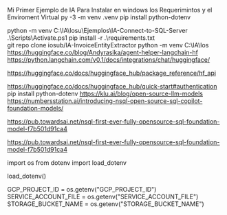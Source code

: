 Mi Primer Ejemplo de IA
Para Instalar en windows los Requerimintos y el Enviroment Virtual
py -3 -m venv .venv 
pip install python-dotenv

 python -m venv C:\IA\Iosu\Ejemplos\IA-Connect-to-SQL-Server 
 .\Scripts\Activate.ps1
pip install -r .\requirements.txt  
git repo clone iosub/IA-InvoiceEntityExtractor
 python -m venv C:\IA\Ios 
https://huggingface.co/blog/Andyrasika/agent-helper-langchain-hf
https://python.langchain.com/v0.1/docs/integrations/chat/huggingface/

https://huggingface.co/docs/huggingface_hub/package_reference/hf_api

https://huggingface.co/docs/huggingface_hub/quick-start#authentication
pip install python-dotenv
https://klu.ai/blog/open-source-llm-models
https://numbersstation.ai/introducing-nsql-open-source-sql-copilot-foundation-models/

https://pub.towardsai.net/nsql-first-ever-fully-opensource-sql-foundation-model-f7b501d91ca4

https://pub.towardsai.net/nsql-first-ever-fully-opensource-sql-foundation-model-f7b501d91ca4

import os
from dotenv import load_dotenv

load_dotenv()

GCP_PROJECT_ID = os.getenv("GCP_PROJECT_ID")
SERVICE_ACCOUNT_FILE = os.getenv("SERVICE_ACCOUNT_FILE")
STORAGE_BUCKET_NAME = os.getenv("STORAGE_BUCKET_NAME")

